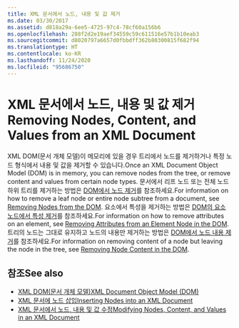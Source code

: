 ```yaml
---
title: XML 문서에서 노드, 내용 및 값 제거
ms.date: 03/30/2017
ms.assetid: d818a29a-6ee5-4725-97c4-78cf60a156b6
ms.openlocfilehash: 288f2d2e19aef34559c59c611516e57b1b10eab3
ms.sourcegitcommit: d8020797a6657d0fbbdff362b80300815f682f94
ms.translationtype: HT
ms.contentlocale: ko-KR
ms.lasthandoff: 11/24/2020
ms.locfileid: "95686750"
---
```

# <a name="removing-nodes-content-and-values-from-an-xml-document"></a><span data-ttu-id="bd1a0-102">XML 문서에서 노드, 내용 및 값 제거</span><span class="sxs-lookup"><span data-stu-id="bd1a0-102">Removing Nodes, Content, and Values from an XML Document</span></span>

<span data-ttu-id="bd1a0-103">XML DOM(문서 개체 모델)이 메모리에 있을 경우 트리에서 노드를 제거하거나 특정 노드 형식에서 내용 및 값을 제거할 수 있습니다.</span><span class="sxs-lookup"><span data-stu-id="bd1a0-103">Once an XML Document Object Model (DOM) is in memory, you can remove nodes from the tree, or remove content and values from certain node types.</span></span> <span data-ttu-id="bd1a0-104">문서에서 리프 노드 또는 전체 노드 하위 트리를 제거하는 방법은 [DOM에서 노드 제거](removing-nodes-from-the-dom.md)를 참조하세요.</span><span class="sxs-lookup"><span data-stu-id="bd1a0-104">For information on how to remove a leaf node or entire node subtree from a document, see [Removing Nodes from the DOM](removing-nodes-from-the-dom.md).</span></span> <span data-ttu-id="bd1a0-105">요소에서 특성을 제거하는 방법은 [DOM의 요소 노드에서 특성 제거](removing-attributes-from-an-element-node-in-the-dom.md)를 참조하세요.</span><span class="sxs-lookup"><span data-stu-id="bd1a0-105">For information on how to remove attributes on an element, see [Removing Attributes from an Element Node in the DOM](removing-attributes-from-an-element-node-in-the-dom.md).</span></span> <span data-ttu-id="bd1a0-106">트리의 노드는 그대로 유지하고 노드의 내용만 제거하는 방법은 [DOM에서 노드 내용 제거](removing-node-content-in-the-dom.md)를 참조하세요.</span><span class="sxs-lookup"><span data-stu-id="bd1a0-106">For information on removing content of a node but leaving the node in the tree, see [Removing Node Content in the DOM](removing-node-content-in-the-dom.md).</span></span>  
  
## <a name="see-also"></a><span data-ttu-id="bd1a0-107">참조</span><span class="sxs-lookup"><span data-stu-id="bd1a0-107">See also</span></span>

- [<span data-ttu-id="bd1a0-108">XML DOM(문서 개체 모델)</span><span class="sxs-lookup"><span data-stu-id="bd1a0-108">XML Document Object Model (DOM)</span></span>](xml-document-object-model-dom.md)
- [<span data-ttu-id="bd1a0-109">XML 문서에 노드 삽입</span><span class="sxs-lookup"><span data-stu-id="bd1a0-109">Inserting Nodes into an XML Document</span></span>](inserting-nodes-into-an-xml-document.md)
- [<span data-ttu-id="bd1a0-110">XML 문서에서 노드, 내용 및 값 수정</span><span class="sxs-lookup"><span data-stu-id="bd1a0-110">Modifying Nodes, Content, and Values in an XML Document</span></span>](modifying-nodes-content-and-values-in-an-xml-document.md)
